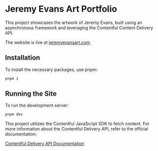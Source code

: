 # Jeremy Evans Art Portfolio

This project showcases the artwork of Jeremy Evans, built using an asynchronous framework and leveraging the Contentful Content Delivery API.

The website is live at [jeremyevansart.com](https://www.jeremyevansart.com).

## Installation

To install the necessary packages, use pnpm:

```bash
pnpm i
```

## Running the Site

To run the development server:

```bash
pnpm dev
```

This project utilizes the Contentful JavaScript SDK to fetch content. For more information about the Contentful Delivery API, refer to the official documentation:

[Contentful Delivery API Documentation](https://www.contentful.com/developers/docs/references/content-delivery-api/#/introduction/collection-resources-and-pagination)
